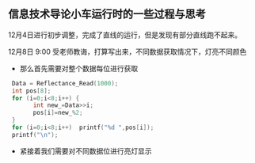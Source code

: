 ## 信息技术导论小车运行时的一些过程与思考



12月4日进行初步调整，完成了直线的运行，但是发现有部分直线跑不起来。



12月8日 9:00 受老师教诲，打算写出来，不同数据获取情况下，灯亮不同颜色

- 那么首先需要对整个数据每位进行获取

```c
 Data = Reflectance_Read(1000);
 int pos[8];
 for (i=0;i<8;i++) {
       int new_=Data>>i;
       pos[i]=new_%2;
 }
 for (i=0;i<8;i++)  printf("%d ",pos[i]);
 printf("\n");
```

- 紧接着我们需要对不同数据位进行亮灯显示
